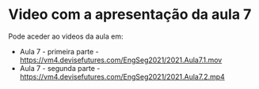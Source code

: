 # Video com a apresentação da aula 7


Pode aceder ao videos da aula em:
+ Aula 7 - primeira parte - <https://vm4.devisefutures.com/EngSeg2021/2021.Aula7.1.mov>
+ Aula 7 - segunda parte - <https://vm4.devisefutures.com/EngSeg2021/2021.Aula7.2.mp4>
